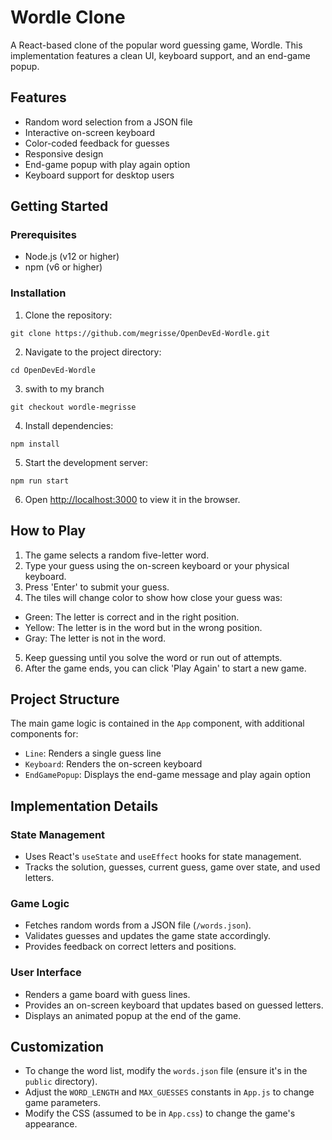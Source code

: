 # Wordle Clone

A React-based clone of the popular word guessing game, Wordle. This implementation features a clean UI, keyboard support, and an end-game popup.

## Features

- Random word selection from a JSON file
- Interactive on-screen keyboard
- Color-coded feedback for guesses
- Responsive design
- End-game popup with play again option
- Keyboard support for desktop users

## Getting Started

### Prerequisites

- Node.js (v12 or higher)
- npm (v6 or higher)

### Installation

1. Clone the repository:
```
git clone https://github.com/megrisse/OpenDevEd-Wordle.git
```
2. Navigate to the project directory:
```
cd OpenDevEd-Wordle
```
3. swith to my branch
```
git checkout wordle-megrisse
```
4. Install dependencies:
```
npm install
```
5. Start the development server:
```
npm run start
```
6. Open [http://localhost:3000](http://localhost:3000) to view it in the browser.

## How to Play

1. The game selects a random five-letter word.
2. Type your guess using the on-screen keyboard or your physical keyboard.
3. Press 'Enter' to submit your guess.
4. The tiles will change color to show how close your guess was:
- Green: The letter is correct and in the right position.
- Yellow: The letter is in the word but in the wrong position.
- Gray: The letter is not in the word.
5. Keep guessing until you solve the word or run out of attempts.
6. After the game ends, you can click 'Play Again' to start a new game.

## Project Structure

The main game logic is contained in the `App` component, with additional components for:
- `Line`: Renders a single guess line
- `Keyboard`: Renders the on-screen keyboard
- `EndGamePopup`: Displays the end-game message and play again option

## Implementation Details

### State Management
- Uses React's `useState` and `useEffect` hooks for state management.
- Tracks the solution, guesses, current guess, game over state, and used letters.

### Game Logic
- Fetches random words from a JSON file (`/words.json`).
- Validates guesses and updates the game state accordingly.
- Provides feedback on correct letters and positions.

### User Interface
- Renders a game board with guess lines.
- Provides an on-screen keyboard that updates based on guessed letters.
- Displays an animated popup at the end of the game.

## Customization

- To change the word list, modify the `words.json` file (ensure it's in the `public` directory).
- Adjust the `WORD_LENGTH` and `MAX_GUESSES` constants in `App.js` to change game parameters.
- Modify the CSS (assumed to be in `App.css`) to change the game's appearance.